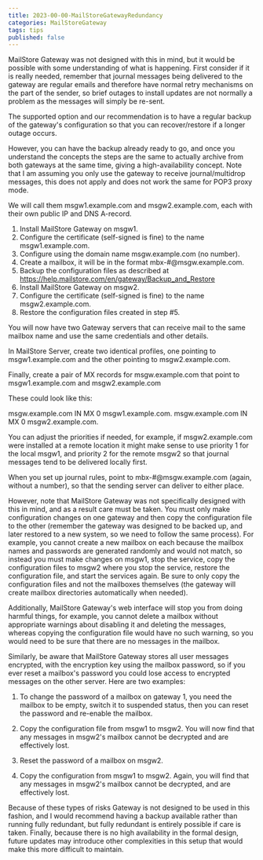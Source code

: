 ```yaml
---
title: 2023-00-00-MailStoreGatewayRedundancy
categories: MailStoreGateway
tags: tips
published: false
---
```


MailStore Gateway was not designed with this in mind, but it would be possible with some understanding of what is happening. First consider if it is really needed, remember that journal messages being delivered to the gateway are regular emails and therefore have normal retry mechanisms on the part of the sender, so brief outages to install updates are not normally a problem as the messages will simply be re-sent.

The supported option and our recommendation is to have a regular backup of the gateway's configuration so that you can recover/restore if a longer outage occurs.

However, you can have the backup already ready to go, and once you understand the concepts the steps are the same to actually archive from both gateways at the same time, giving a high-availability concept. Note that I am assuming you only use the gateway to receive journal/multidrop messages, this does not apply and does not work the same for POP3 proxy mode.

We will call them msgw1.example.com and msgw2.example.com, each with their own public IP and DNS A-record.
1) Install MailStore Gateway on msgw1.
2) Configure the certificate (self-signed is fine) to the name msgw1.example.com.
3) Configure using the domain name msgw.example.com (no number).
4) Create a mailbox, it will be in the format mbx-#@msgw.example.com.
5) Backup the configuration files as described at https://help.mailstore.com/en/gateway/Backup_and_Restore
6) Install MailStore Gateway on msgw2.
7) Configure the certificate (self-signed is fine) to the name msgw2.example.com.
8) Restore the configuration files created in step #5.

You will now have two Gateway servers that can receive mail to the same mailbox name and use the same credentials and other details.

In MailStore Server, create two identical profiles, one pointing to msgw1.example.com and the other pointing to msgw2.example.com.

Finally, create a pair of MX records for msgw.example.com that point to msgw1.example.com and msgw2.example.com

These could look like this:

msgw.example.com IN MX 0 msgw1.example.com.
msgw.example.com IN MX 0 msgw2.example.com.

You can adjust the priorities if needed, for example, if msgw2.example.com were installed at a remote location it might make sense to use priority 1 for the local msgw1, and priority 2 for the remote msgw2 so that journal messages tend to be delivered locally first.

When you set up journal rules, point to mbx-#@msgw.example.com (again, without a number), so that the sending server can deliver to either place.

However, note that MailStore Gateway was not specifically designed with this in mind, and as a result care must be taken. You must only make configuration changes on one gateway and then copy the configuration file to the other (remember the gateway was designed to be backed up, and later restored to a new system, so we need to follow the same process). For example, you cannot create a new mailbox on each because the mailbox names and passwords are generated randomly and would not match, so instead you must make changes on msgw1, stop the service, copy the configuration files to msgw2 where you stop the service, restore the configuration file, and start the services again. Be sure to only copy the configuration files and not the mailboxes themselves (the gateway will create mailbox directories automatically when needed).

Additionally, MailStore Gateway's web interface will stop you from doing harmful things, for example, you cannot delete a mailbox without appropriate warnings about disabling it and deleting the messages, whereas copying the configuration file would have no such warning, so you would need to be sure that there are no messages in the mailbox.

Similarly, be aware that MailStore Gateway stores all user messages encrypted, with the encryption key using the mailbox password, so if you ever reset a mailbox's password you could lose access to encrypted messages on the other server. Here are two examples:
1) To change the password of a mailbox on gateway 1, you need the mailbox to be empty, switch it to suspended status, then you can reset the password and re-enable the mailbox.
2) Copy the configuration file from msgw1 to msgw2.
You will now find that any messages in msgw2's mailbox cannot be decrypted and are effectively lost.

1) Reset the password of a mailbox on msgw2.
2) Copy the configuration from msgw1 to msgw2.
Again, you will find that any messages in msgw2's mailbox cannot be decrypted, and are effectively lost.

Because of these types of risks Gateway is not designed to be used in this fashion, and I would recommend having a backup available rather than running fully redundant, but fully redundant is entirely possible if care is taken. Finally, because there is no high availability in the formal design, future updates may introduce other complexities in this setup that would make this more difficult to maintain.

